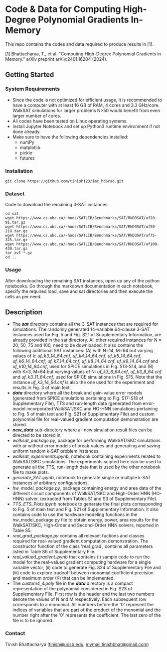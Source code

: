 # Code & Data for Computing High-Degree Polynomial Gradients In-Memory

This repo contains the codes and data required to produce results in [1].

[1] Bhattacharya, T., et al. "Computing High-Degree Polynomial Gradients in Memory." arXiv preprint arXiv:2401.16204 (2024).

## Getting Started

### System Requirements

- Since the code is not optimized for efficient usage, it is recommended to have a computer with at least 16 GB of RAM, 4 cores and 3.3 GHz/core. WalkSAT simulations for larger problems N>50 would benefit from even larger number of cores.
- All codes have been tested on Linux operating systems.
- Install Jupyter Notebook and set up Python3 runtime environment if not done already.
- Make sure to have the following dependencies installed:
    - numPy
    - matplotlib
    - pickle
    - futures  

### Installation

    git clone https://github.com/tinish123/imc_hdGrad.git

### Dataset

Code to download the remaining 3-SAT instances:

    cd sat
    wget https://www.cs.ubc.ca/~hoos/SATLIB/Benchmarks/SAT/RND3SAT/uf20-91.tar.gz
    wget https://www.cs.ubc.ca/~hoos/SATLIB/Benchmarks/SAT/RND3SAT/uf50-218.tar.gz
    wget https://www.cs.ubc.ca/~hoos/SATLIB/Benchmarks/SAT/RND3SAT/uf75-325.tar.gz
    wget https://www.cs.ubc.ca/~hoos/SATLIB/Benchmarks/SAT/RND3SAT/uf100-430.tar.gz
    tar xvf *.gz
    cd ..

### Usage

After downloading the remaining SAT instances, open up any of the python notebooks. Go through the markdown documentation in each notebook, specify the required load, save and sat directories and then execute the cells as per need.

## Description

- The ***sat*** directory contains all the 3-SAT instances that are required for simulations. The randomly generated 14-variable 64-clause 3-SAT instances used for Fig. 5 and Fig. S21 of Supplementary Information, are already provided in the sat directory. All other required instances for N = 20, 50, 75 and 100, need to be downloaded. It also contains the following additional SAT instances: (A) with N=14, M=64 but varying values of k: *uf_k3_14_64.cnf*, *uf_k4_14_64.cnf*, *uf_k5_14_64.cnf*, *uf_k6_14_64.cnf*, *uf_k7_14_64.cnf*, *uf_k8_14_64.cnf*, *uf_k9_14_64.cnf* and *uf_k10_14_64.cnf*, used for SPICE simulations in Fig. S13-S14, and (B) with K=3, M=64 but varying values of N: *uf_k3_6_64.cnf*, *uf_k3_8_64.cnf* and *uf_k3_11_64.cnf*, used for SPICE simulations in Fig. S15. Note that the instance *uf_k3_14_64.cnf* is also the one used for the experiment and results in Fig. 3 of main text.
- ***data*** directory where all the break and gain-value error models (generated from SPICE simulations pertaining to Fig. S17-S18 of Supplementary File), TTS and run-length data (generated from error-model incorporated WalkSAT/SKC and HO-HNN simulations pertaining to Fig. 5 of main text and FIg. S21 of Supplementary File) and custom polynomial file for real-valued gradient computation demonstration are stored.
- ***new_data*** sub-directory where all new simulation result files can be directed to be stored in.
- *walksat_package.py*, package for performing WalkSAT/SKC simulations with or without error models of break-values and generating and saving uniform random k-SAT problem instances.
- *walksat_experiments.ipynb*, notebook containing experiments related to WalkSAT/SKC simulations. The experiments scipted here can be used to generate all the TTS, run-length data that is used by the other notebook file to make plots.
- *generate_SAT.ipynb*, notebook to generate single or multiple k-SAT instances of arbitrary configurations.
- *hw_model_package.py*, package containing energy and area data of the different circuit components of WalkSAT/SKC and High-Order HNN (HO-HNN) solver, (extracted from Tables S1 and S3 of Supplementary File).
- *TTS_ETS_Plots.ipynb* notebook to generate the final plots corresponding to Fig. 5 of main text and Fig. S21 of Supplementary Information. It also contains code to use the hardware modeling functions in the hw_model_package.py file to obtain energy, power, area results for the WalkSAT/SKC, High-Order and Second-Order HNN solvers, reported in Table S5.
- *real_grad_package.py* contains all relevant fuctions and classes required for real-valued gradient computation demonstration. The constructor function of the class 'real_grad', contains all parameters listed in Table S6 of Supplementary File.
- *real_valued_gradient.ipynb* that contains (i) sample code to run the model for the real-valued gradient computing hardware for a single variable vector, (ii) code to generate Fig. S24 of Supplementary File and (iii) code to explore tradeoff between monomial coefficient precision and maximum order (K) that can be implemented.
- The *custom4_4.poly* file in the ***data*** directory is a compact representation of the polynomial considered in Fig. S23 of Supplementary File. First row is the header and the last two numbers denote the values of N and M respectively. Each subsequent row corresponds to a monomial. All numbers before the '0' represent the indices of variables that are part of the product of the monomial and the number right after the '0' represents the coefficient. The last zero of the file is to be ignored.


### Contact

Tinish Bhattacharya (tinish@ucsb.edu, mymail.tinishbhat@gmail.com)

